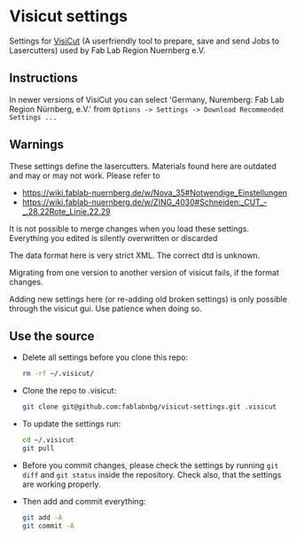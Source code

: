Visicut settings
================

Settings for [VisiCut](https://github.com/t-oster/VisiCut) (A userfriendly tool to prepare, save and send Jobs to Lasercutters) used by Fab Lab Region Nuernberg e.V.

Instructions
------------

In newer versions of VisiCut you can select 'Germany, Nuremberg: Fab Lab Region Nürnberg, e.V.' from
```Options -> Settings -> Download Recommended Settings ...```


Warnings
--------

These settings define the lasercutters. Materials found here are outdated and may or may not work. Please refer to 

 * https://wiki.fablab-nuernberg.de/w/Nova_35#Notwendige_Einstellungen
 * https://wiki.fablab-nuernberg.de/w/ZING_4030#Schneiden:_CUT_-_.28.22Rote_Linie.22.29

It is not possible to merge changes when you load these settings. Everything you edited is silently overwritten or discarded

The data format here is very strict XML. The correct dtd is unknown.

Migrating from one version to another version of visicut fails, if the format changes. 

Adding new settings here (or re-adding old broken settings) is only possible through the visicut gui. Use patience when doing so.


Use the source
--------------

 * Delete all settings before you clone this repo:
    
    ```bash
    rm -rf ~/.visicut/
    ```

 * Clone the repo to .visicut:
    
    ```bash
    git clone git@github.com:fablabnbg/visicut-settings.git .visicut
    ```


 * To update the settings run:

    ```bash
    cd ~/.visicut
    git pull
    ```

 * Before you commit changes, please check the settings by running
    `git diff`
   and
    `git status`
  inside the repository. Check also, that the settings are working properly.

*  Then add and commit everything:
    
    ```bash
    git add -A
    git commit -A
    ```

